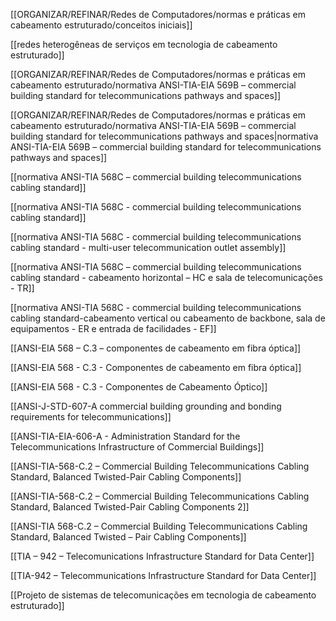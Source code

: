 [[ORGANIZAR/REFINAR/Redes de Computadores/normas e práticas em cabeamento estruturado/conceitos iniciais]]

[[redes heterogêneas de serviços em tecnologia de cabeamento estruturado]]

[[ORGANIZAR/REFINAR/Redes de Computadores/normas e práticas em cabeamento estruturado/normativa ANSI-TIA-EIA 569B – commercial building standard for telecommunications pathways and spaces]]

[[ORGANIZAR/REFINAR/Redes de Computadores/normas e práticas em cabeamento estruturado/normativa ANSI-TIA-EIA 569B – commercial building standard for telecommunications pathways and spaces|normativa ANSI-TIA-EIA 569B – commercial building standard for telecommunications pathways and spaces]]

[[normativa ANSI-TIA 568C – commercial building telecommunications cabling standard]]

[[normativa ANSI-TIA 568C - commercial building telecommunications cabling standard]]

[[normativa ANSI-TIA 568C - commercial building telecommunications cabling standard - multi-user telecommunication outlet assembly]]

[[normativa ANSI-TIA 568C – commercial building telecommunications cabling standard - cabeamento horizontal – HC e sala de telecomunicações - TR]]

[[normativa ANSI-TIA 568C - commercial building telecommunications cabling standard-cabeamento vertical ou cabeamento de backbone, sala de equipamentos - ER e entrada de facilidades - EF]]

[[ANSI-EIA 568 – C.3 – componentes de cabeamento em fibra óptica]]

[[ANSI-EIA 568 - C.3 - Componentes de cabeamento em fibra óptica]]

[[ANSI-EIA 568 - C.3 - Componentes de Cabeamento Óptico]]

[[ANSI-J-STD-607-A commercial building grounding and bonding requirements for telecommunications]]

[[ANSI-TIA-EIA-606-A - Administration Standard for the Telecommunications Infrastructure of Commercial Buildings]]

[[ANSI-TIA-568-C.2 – Commercial Building Telecommunications Cabling Standard, Balanced Twisted-Pair Cabling Components]]

[[ANSI-TIA-568-C.2 – Commercial Building Telecommunications Cabling Standard, Balanced Twisted-Pair Cabling Components 2]]

[[ANSI-TIA 568-C.2 – Commercial Building Telecommunications Cabling Standard, Balanced Twisted – Pair Cabling Components]]

[[TIA – 942 – Telecomunications Infrastructure Standard for Data Center]]

[[TIA-942 – Telecommunications Infrastructure Standard for Data Center]]

[[Projeto de sistemas de telecomunicações em tecnologia de cabeamento estruturado]]